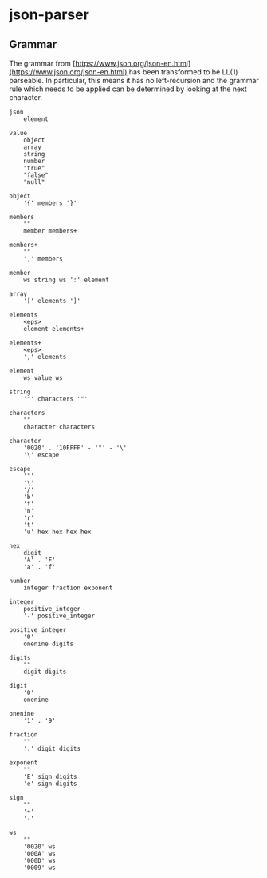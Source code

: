 # json-parser

## Grammar

The grammar from [https://www.json.org/json-en.html](https://www.json.org/json-en.html) has been transformed to be LL(1) parseable. In particular, this means it has no left-recursion and the grammar rule which needs to be applied can be determined by looking at the next character.

```
json
    element

value
    object
    array
    string
    number
    "true"
    "false"
    "null"

object
    '{' members '}'

members
    ""
    member members+

members+
    ""
    ',' members

member
    ws string ws ':' element

array
    '[' elements ']'

elements
    <eps>
    element elements+

elements+
    <eps>
    ',' elements

element
    ws value ws

string
    '"' characters '"'

characters
    ""
    character characters

character
    '0020' . '10FFFF' - '"' - '\'
    '\' escape

escape
    '"'
    '\'
    '/'
    'b'
    'f'
    'n'
    'r'
    't'
    'u' hex hex hex hex

hex
    digit
    'A' . 'F'
    'a' . 'f'

number
    integer fraction exponent

integer
    positive_integer
    '-' positive_integer

positive_integer
    '0'
    onenine digits

digits
    ""
    digit digits

digit
    '0'
    onenine

onenine
    '1' . '9'

fraction
    ""
    '.' digit digits

exponent
    ""
    'E' sign digits
    'e' sign digits

sign
    ""
    '+'
    '-'

ws
    ""
    '0020' ws
    '000A' ws
    '000D' ws
    '0009' ws
```